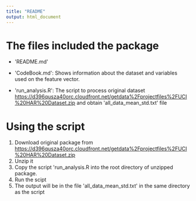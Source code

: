 ```yaml
---
title: "README"
output: html_document
---
```


The files included the package
==============================

- 'README.md'

- 'CodeBook.md': Shows information about the dataset and variables used on the feature vector.

- 'run_analysis.R': The script to process original dataset https://d396qusza40orc.cloudfront.net/getdata%2Fprojectfiles%2FUCI%20HAR%20Dataset.zip and obtain 'all_data_mean_std.txt' file   

Using the script
==================

1. Download original package from https://d396qusza40orc.cloudfront.net/getdata%2Fprojectfiles%2FUCI%20HAR%20Dataset.zip
2. Unzip it
3. Copy the script 'run_analysis.R into the root directory of unzipped package.
4. Run the scipt
5. The output will be in the file 'all_data_mean_std.txt' in the same directory as the script